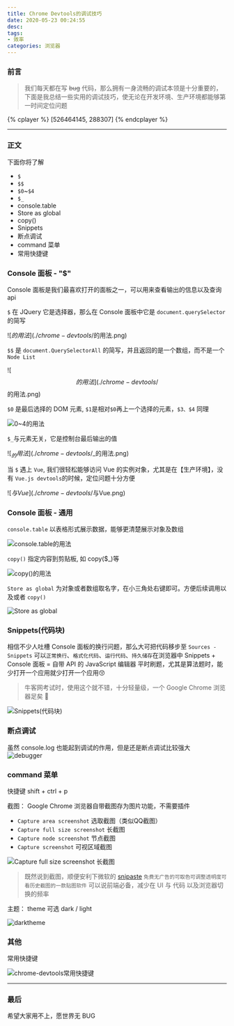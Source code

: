 ```yaml
---
title: Chrome Devtools的调试技巧
date: 2020-05-23 00:24:55
desc:
tags: 
- 效率
categories: 浏览器
---
```


### 前言
> 我们每天都在写 ~~bug~~ 代码，那么拥有一身流畅的调试本领是十分重要的，下面是我总结一些实用的调试技巧，使无论在开发环境、生产环境都能够第一时间定位问题

{% cplayer %}
    [526464145, 288307]
{% endcplayer %}

-----------------

### 正文 
下面你将了解 
- `$`
- `$$`
- `$0`~`$4`
- `$_`
- console.table
- Store as global
- copy()
- Snippets
- 断点调试
- command 菜单
- 常用快捷键

### Console 面板 - "$"
Console 面板是我们最喜欢打开的面板之一，可以用来查看输出的信息以及查询 api

 `$` 在 JQuery 它是选择器，那么在 Console 面板中它是 `document.querySelector`的简写

![$的用法](./chrome-devtools/$的用法.png)

`$$` 是 `document.QuerySelectorAll` 的简写，并且返回的是一个数组，而不是一个 `Node List`

![$$的用法](./chrome-devtools/$$的用法.png)

`$0` 是最后选择的 DOM 元素, `$1`是相对`$0`再上一个选择的元素，`$3、$4` 同理

![$0~$4的用法](./chrome-devtools/$0~$4的用法.gif)

`$_`与元素无关，它是控制台最后输出的值

![$_的用法](./chrome-devtools/$_的用法.png)

当 `$` 遇上 `Vue`, 我们很轻松能够访问 Vue 的实例对象，尤其是在【生产环境】，没有 `Vue.js devtools`的时候，定位问题十分方便

![$与Vue](./chrome-devtools/$与Vue.png)

### Console 面板 - 通用

`console.table` 以表格形式展示数据，能够更清楚展示对象及数组

![console.table的用法](./chrome-devtools/console.table的用法.png)

`copy()` 指定内容到剪贴板, 如 copy($_)等

![copy()的用法](./chrome-devtools/copy()的用法.gif)

`Store as global` 为对象或者数组取名字，在小三角处右键即可。方便后续调用以及或者 `copy()`

![Store as global](./chrome-devtools/StoreAsGlobal.gif)

### Snippets(代码块)
相信不少人吐槽 Console 面板的换行问题，那么大可把代码移步至 `Sources - Snippets`
可以`正常换行`、`格式化代码`、`运行代码`、`持久储存`在浏览器中
Snippets + Console 面板 = 自带 API 的 JavaScript 编辑器
平时刷题，尤其是算法题时，能少打开一个应用就少打开一个应用😚
> 牛客网考试时，使用这个就不错，十分轻量级，一个 Google Chrome 浏览器足矣 🥳

![Snippets(代码块)](./chrome-devtools/Snippets.png)

### 断点调试
虽然 console.log 也能起到调试的作用，但是还是断点调试比较强大
![debugger](./chrome-devtools/debugger.png)

### command 菜单
快捷键 shift + ctrl + p

截图： Google Chrome 浏览器自带截图存为图片功能，不需要插件
- `Capture area screenshot` 选取截图（类似QQ截图）
- `Capture full size screenshot` 长截图
- `Capture node screenshot` 节点截图
- `Capture screenshot` 可视区域截图

![Capture full size screenshot 长截图](./chrome-devtools/captureScreenshot.gif)

> 既然说到截图，顺便安利下微软的 [snipaste](https://zh.snipaste.com/)
`免费无广告的可取色可调整透明度可看历史截图的一款贴图软件`
可以说前端必备，减少在 UI 与 代码 以及浏览器切换的频率

主题： theme  可选 dark / light 

![darktheme](./chrome-devtools/darktheme.png)


### 其他
常用快捷键

![chrome-devtools常用快捷键](./chrome-devtools/chrome-devtools常用快捷键.png)

-------------------------------

### 最后
希望大家用不上，愿世界无 BUG 
